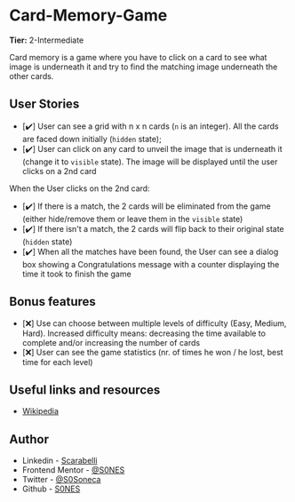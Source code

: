 # Card-Memory-Game

**Tier:** 2-Intermediate

Card memory is a game where you have to click on a card to see what image is underneath it and try to find the matching image underneath the other cards.

## User Stories

-   [✔️] User can see a grid with n x n cards (`n` is an integer). All the cards are faced down initially (`hidden` state);
-   [✔️] User can click on any card to unveil the image that is underneath it (change it to `visible` state). The image will be displayed until the user clicks on a 2nd card

When the User clicks on the 2nd card:

-   [✔️] If there is a match, the 2 cards will be eliminated from the game (either hide/remove them or leave them in the `visible` state)
-   [✔️] If there isn't a match, the 2 cards will flip back to their original state (`hidden` state)
-   [✔️] When all the matches have been found, the User can see a dialog box showing a Congratulations message with a counter displaying the time it took to finish the game

## Bonus features

-   [❌] Use can choose between multiple levels of difficulty (Easy, Medium, Hard). Increased difficulty means: decreasing the time available to complete and/or increasing the number of cards
-   [❌] User can see the game statistics (nr. of times he won / he lost, best time for each level)

## Useful links and resources

-   [Wikipedia](<https://en.wikipedia.org/wiki/Concentration_(game)>)
  
## Author

- Linkedin - [Scarabelli](https://www.linkedin.com/in/scarabelli/)
- Frontend Mentor - [@S0NES](https://www.frontendmentor.io/profile/S0NES)
- Twitter - [@S0Soneca](https://www.twitter.com/S0Soneca)
- Github - [S0NES](https://github.com/S0NES)

